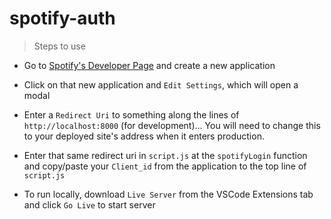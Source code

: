 # spotify-auth

> Steps to use

* Go to [Spotify's Developer Page](https://developer.spotify.com/dashboard/login) and create a new application

* Click on that new application and `Edit Settings`, which will open a modal

* Enter a `Redirect Uri` to something along the lines of `http://localhost:8000` (for development)... You will need to change this to your deployed site's address when it enters production.

* Enter that same redirect uri in `script.js` at the `spotifyLogin` function and copy/paste your `Client_id` from the application to the top line of `script.js`

* To run locally, download `Live Server` from the VSCode Extensions tab and click `Go Live` to start server
